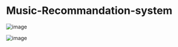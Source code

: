 # Music-Recommandation-system

![image](https://user-images.githubusercontent.com/97382532/184841323-fcc1f480-8c1d-40c3-b641-8981f1f9ed0e.png)


![image](https://user-images.githubusercontent.com/97382532/184841381-cbcf360f-30d1-4046-87b3-90a1610f7713.png)


